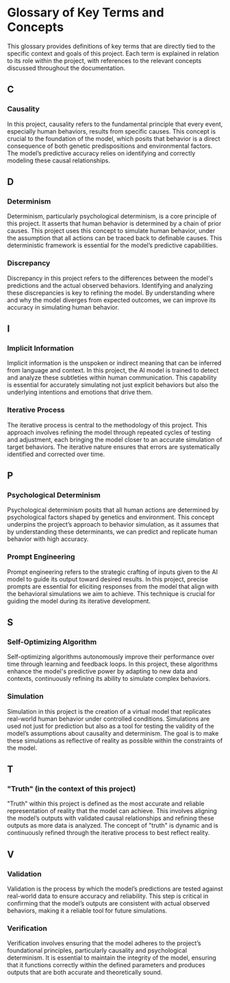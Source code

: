 # Glossary of Key Terms and Concepts

This glossary provides definitions of key terms that are directly tied to the specific context and goals of this project. Each term is explained in relation to its role within the project, with references to the relevant concepts discussed throughout the documentation.

## C

### Causality
In this project, causality refers to the fundamental principle that every event, especially human behaviors, results from specific causes. This concept is crucial to the foundation of the model, which posits that behavior is a direct consequence of both genetic predispositions and environmental factors. The model’s predictive accuracy relies on identifying and correctly modeling these causal relationships.

## D

### Determinism
Determinism, particularly psychological determinism, is a core principle of this project. It asserts that human behavior is determined by a chain of prior causes. This project uses this concept to simulate human behavior, under the assumption that all actions can be traced back to definable causes. This deterministic framework is essential for the model’s predictive capabilities.

### Discrepancy
Discrepancy in this project refers to the differences between the model's predictions and the actual observed behaviors. Identifying and analyzing these discrepancies is key to refining the model. By understanding where and why the model diverges from expected outcomes, we can improve its accuracy in simulating human behavior.

## I

### Implicit Information
Implicit information is the unspoken or indirect meaning that can be inferred from language and context. In this project, the AI model is trained to detect and analyze these subtleties within human communication. This capability is essential for accurately simulating not just explicit behaviors but also the underlying intentions and emotions that drive them.

### Iterative Process
The iterative process is central to the methodology of this project. This approach involves refining the model through repeated cycles of testing and adjustment, each bringing the model closer to an accurate simulation of target behaviors. The iterative nature ensures that errors are systematically identified and corrected over time.

## P

### Psychological Determinism
Psychological determinism posits that all human actions are determined by psychological factors shaped by genetics and environment. This concept underpins the project’s approach to behavior simulation, as it assumes that by understanding these determinants, we can predict and replicate human behavior with high accuracy.

### Prompt Engineering
Prompt engineering refers to the strategic crafting of inputs given to the AI model to guide its output toward desired results. In this project, precise prompts are essential for eliciting responses from the model that align with the behavioral simulations we aim to achieve. This technique is crucial for guiding the model during its iterative development.

## S

### Self-Optimizing Algorithm
Self-optimizing algorithms autonomously improve their performance over time through learning and feedback loops. In this project, these algorithms enhance the model's predictive power by adapting to new data and contexts, continuously refining its ability to simulate complex behaviors.

### Simulation
Simulation in this project is the creation of a virtual model that replicates real-world human behavior under controlled conditions. Simulations are used not just for prediction but also as a tool for testing the validity of the model’s assumptions about causality and determinism. The goal is to make these simulations as reflective of reality as possible within the constraints of the model.

## T

### "Truth" (in the context of this project)
"Truth" within this project is defined as the most accurate and reliable representation of reality that the model can achieve. This involves aligning the model’s outputs with validated causal relationships and refining these outputs as more data is analyzed. The concept of "truth" is dynamic and is continuously refined through the iterative process to best reflect reality.

## V

### Validation
Validation is the process by which the model’s predictions are tested against real-world data to ensure accuracy and reliability. This step is critical in confirming that the model’s outputs are consistent with actual observed behaviors, making it a reliable tool for future simulations.

### Verification
Verification involves ensuring that the model adheres to the project’s foundational principles, particularly causality and psychological determinism. It is essential to maintain the integrity of the model, ensuring that it functions correctly within the defined parameters and produces outputs that are both accurate and theoretically sound.
